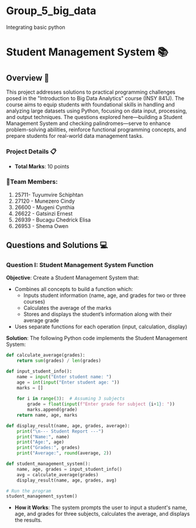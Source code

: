 # Group_5_big_data
Integrating basic python 
# Student Management System 📚
## Overview 🌟
This project addresses solutions to practical programming challenges posed in the "Introduction to Big Data Analytics" course (INSY 841J). The course aims to equip students with foundational skills in handling and analyzing large datasets using Python, focusing on data input, processing, and output techniques. The questions explored here—building a Student Management System and checking palindromes—serve to enhance problem-solving abilities, reinforce functional programming concepts, and prepare students for real-world data management tasks.

### Project Details 📋
- **Total Marks**: 10 points
### 👥Team Members:
   1. 25711- Tuyumvire Schiphtan  
   2. 27120 - Munezero Cindy
   3. 26600 - Mugeni Cynthia
   4. 26622 - Gatsinzi Ernest
   5. 26939 - Bucagu Chedrick Elisa
   6. 26953 - Shema Owen

## Questions and Solutions 💻
### Question I: Student Management System Function
**Objective**: Create a Student Management System that:
- Combines all concepts to build a function which:
  - Inputs student information (name, age, and grades for two or three courses)
  - Calculates the average of the marks
  - Stores and displays the student’s information along with their average grade
- Uses separate functions for each operation (input, calculation, display)

**Solution**: The following Python code implements the Student Management System:

```python
def calculate_average(grades):
    return sum(grades) / len(grades)

def input_student_info():
    name = input("Enter student name: ")
    age = int(input("Enter student age: "))
    marks = []
    
    for i in range(3):  # Assuming 3 subjects
        grade = float(input(f"Enter grade for subject {i+1}: "))
        marks.append(grade)
    return name, age, marks

def display_result(name, age, grades, average):
    print("\n--- Student Report ---")
    print("Name:", name)
    print("Age:", age)
    print("Grades:", grades)
    print("Average:", round(average, 2))

def student_management_system():
    name, age, grades = input_student_info()
    avg = calculate_average(grades)
    display_result(name, age, grades, avg)

# Run the program
student_management_system()
```

- **How it Works**: The system prompts the user to input a student's name, age, and grades for three subjects, calculates the average, and displays the results.

